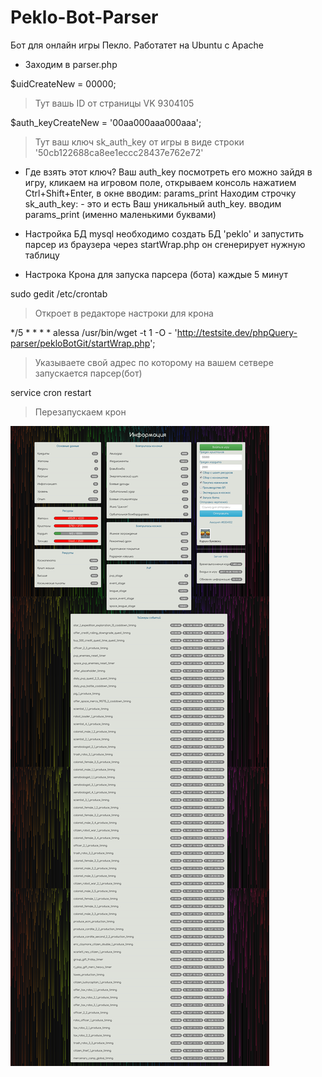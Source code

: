 # Peklo-Bot-Parser

Бот для онлайн игры Пекло.
Работатет на Ubuntu c Apache

- Заходим в parser.php

$uidCreateNew = 00000; 
> Тут вашь ID от страницы VK 9304105

$auth_keyCreateNew = '00aa000aaa000aaa'; 
> Тут ваш ключ sk_auth_key от игры в виде строки '50cb122688ca8ee1eccc28437e762e72'

- Где взять этот ключ?
Ваш auth_key посмотреть его можно зайдя в игру, кликаем на игровом поле, открываем консоль нажатием Ctrl+Shift+Enter, в окне вводим: params_print Находим строчку sk_auth_key: - это и есть Ваш уникальный auth_key. вводим params_print (именно маленькими буквами)

- Настройка БД mysql
необходимо создать БД 
'peklo' 
и запустить парсер из браузера через startWrap.php он сгенерирует нужную таблицу

- Настрока Крона для запуска парсера (бота) каждые 5 минут

sudo gedit /etc/crontab  
> Откроет в редакторе настроки для крона

*/5 * * * * alessa /usr/bin/wget -t 1 -O - 'http://testsite.dev/phpQuery-parser/pekloBotGit/startWrap.php'; 
> Указываете свой адрес по которому на вашем сетвере запускается парсер(бот)

service cron restart 
> Перезапускаем крон

<p>
	<img src="screanBot.png" alt="Bot Peklo">
</p>
